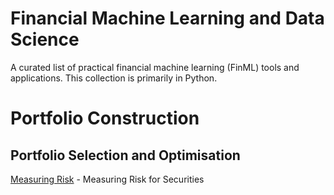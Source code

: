 # Financial Machine Learning and Data Science
A curated list of practical financial machine learning (FinML) tools and applications. This collection is primarily in Python.

# Portfolio Construction
## Portfolio Selection and Optimisation

[Measuring Risk](https://github.com/dilshod-bek/Portfolio) - Measuring Risk for Securities
